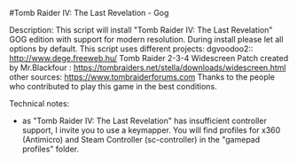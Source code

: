 #Tomb Raider IV: The Last Revelation - Gog

Description:
This script will install "Tomb Raider IV: The Last Revelation" GOG edition with support for modern resolution.
During install please let all options by default.
This script uses different projects:
dgvoodoo2:: http://www.dege.freeweb.hu/
Tomb Raider 2-3-4 Widescreen Patch created by Mr.Blackfour : https://tombraiders.net/stella/downloads/widescreen.html
other sources: https://www.tombraiderforums.com
Thanks to the people who contributed to play this game in the best conditions.

Technical notes:
- as "Tomb Raider IV: The Last Revelation" has insufficient controller support, I invite you to use a keymapper. You will find profiles for x360 (Antimicro) and Steam Controller (sc-controller) in the "gamepad profiles" folder.
